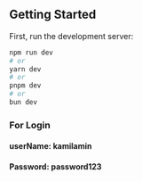 ## Getting Started

First, run the development server:

```bash
npm run dev
# or
yarn dev
# or
pnpm dev
# or
bun dev
```
### For Login
#### userName: kamilamin
#### Password: password123